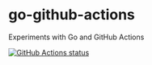 # go-github-actions
Experiments with Go and GitHub Actions  

<p>
  <a href="https://github.com/ezhdanovskiy/go-github-actions">
    <img alt="GitHub Actions status" 
      src="https://github.com/ezhdanovskiy/go-github-actions/workflows/build-and-test/badge.svg">
  </a>
</p>

